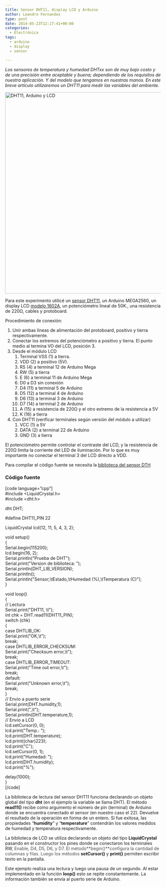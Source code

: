 ```yaml
---
title: Sensor DHT11, display LCD y Arduino
author: Leandro Fernandez
type: post
date: 2014-05-23T12:17:41+00:00
categories:
  - Electrónica
tags:
  - arduino
  - display
  - sensor

---
```

_Los sensores de temperatura y humedad DHTxx son de muy bajo costo y de una precisión entre aceptable y buena; dependiendo de los requisitos de nuestra aplicación. Y del modelo que tengamos en nuestras manos. En este breve artículo utilizaremos un DHT11 para medir las variables del ambiente._

<img loading="lazy" class="alignnone size-full wp-image-1986" src="http://blog.drk.com.ar/wp-content/uploads/2014/05/dht11-arduino-LCD-sketch.png" alt="DHT11, Arduino y LCD" width="744" height="652" srcset="https://blog.drk.com.ar/wp-content/uploads/2014/05/dht11-arduino-LCD-sketch.png 744w, https://blog.drk.com.ar/wp-content/uploads/2014/05/dht11-arduino-LCD-sketch-300x262.png 300w, https://blog.drk.com.ar/wp-content/uploads/2014/05/dht11-arduino-LCD-sketch-342x300.png 342w" sizes="(max-width: 744px) 100vw, 744px" /> 

Para este experimento utilicé un [sensor DHT11][1], un Arduino MEGA2560, un display LCD [modelo 1602A][2], un potenciómetro lineal de 50K., una resistencia de 220Ω, cables y protoboard.  
<span class="embed-youtube" style="text-align:center; display: block;"></span>

Procedimiento de conexión:

  1. Unir ambas líneas de alimentación del protoboard, positivo y tierra respectivamente.
  2. Conectar los extremos del potenciómetro a positivo y tierra. El punto medio al termina VO del LCD, posición 3.
  3. Desde el módulo LCD 
      1. Terminal VSS (1) a tierra.
      2. VDD (2) a positivo (5V).
      3. RS (4) a terminal 12 de Arduino Mega
      4. RW (5) a tierra
      5. E (6) a terminal 11 de Arduino Mega
      6. D0 a D3 sin conexión
      7. D4 (11) a terminal 5 de Arduino
      8. D5 (12) a terminal 4 de Arduino
      9. D6 (13) a terminal 3 de Arduino
     10. D7 (14) a terminal 2 de Arduino
     11. A (15) a resistencia de 220Ω y el otro extremo de la resistencia a 5V
     12. K (16) a tierra
  4. Con DHT11 (verificar terminales según versión del módulo a utilizar) 
      1. VCC (1) a 5V
      2. DATA (2) a terminal 22 de Arduino
      3. GND (3) a tierra

El potenciómetro permite controlar el contraste del LCD, y la resistencia de 220Ω limita la corriente del LED de iluminación. Por lo que es muy importante no conectar el terminal 3 del LCD directo a VDD.

Para compilar el código fuente se necesita la [biblioteca del sensor DTH][3]

### Código fuente

[code language=&#8221;cpp&#8221;]  
#include <LiquidCrystal.h>  
#include <dht.h>

dht DHT;

#define DHT11_PIN 22

LiquidCrystal lcd(12, 11, 5, 4, 3, 2);

void setup()  
{  
Serial.begin(115200);  
lcd.begin(16, 2);  
Serial.println("Prueba de DHT");  
Serial.print("Version de biblioteca: ");  
Serial.println(DHT\_LIB\_VERSION);  
Serial.println();  
Serial.println("Sensor,\tEstado,\tHumedad (%),\tTemperatura (C)");  
}

void loop()  
{  
// Lectura  
Serial.print("DHT11, \t");  
int chk = DHT.read11(DHT11_PIN);  
switch (chk)  
{  
case DHTLIB_OK:  
Serial.print("OK,\t");  
break;  
case DHTLIB\_ERROR\_CHECKSUM:  
Serial.print("Checksum error,\t");  
break;  
case DHTLIB\_ERROR\_TIMEOUT:  
Serial.print("Time out error,\t");  
break;  
default:  
Serial.print("Unknown error,\t");  
break;  
}  
// Envio a puerto serie  
Serial.print(DHT.humidity,1);  
Serial.print(",\t");  
Serial.println(DHT.temperature,1);  
// Envio a LCD  
lcd.setCursor(0, 0);  
lcd.print("Temp.: ");  
lcd.print(DHT.temperature);  
lcd.print((char)223);  
lcd.print("C");  
lcd.setCursor(0, 1);  
lcd.print("Humedad: ");  
lcd.print(DHT.humidity);  
lcd.print("%");

delay(1000);  
}  
[/code]

La biblioteca de lectura del sensor DHT11 funciona declarando un objeto global del tipo **dht** (en el ejemplo la variable se llama DHT). El método **read11()** recibe como argumento el número de pin (terminal) de Arduino donde se encuentra conectado el sensor (en nuestro caso el 22). Devuelve el resultado de la operación en forma de un entero. Si fue exitosa, las propiedades &#8220;**humidity**&#8221; y &#8220;**temperature**&#8221; contendrán los valores medidos de humedad y temperatura respectivamente.

La biblioteca de LCD se utiliza declarando un objeto del tipo **LiquidCrystal** pasando en el constructor los pines donde se conectaron los terminales RW<span style="color: #4f4e4e;">, Enable, D4, D5, D6, y D7. El método**begin()**configura la cantidad de columnas y filas. Luego los métodos </span>**setCursor()** y **print()** permiten escribir texto en la pantalla.

Este ejemplo realiza una lectura y luego una pausa de un segundo. Al estar implementado en la función **loop()** esto se repite constantemente. La información también se envía al puerto serie de Arduino.

 [1]: http://www.micro4you.com/files/sensor/DHT11.pdf
 [2]: http://oomlout.com/parts/LCDD-01-datasheet.pdf
 [3]: https://github.com/adafruit/DHT-sensor-library